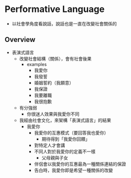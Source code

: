 # Performative Language
* 以社會學角度看說話，說話也是一直在改變社會關係的

## Overview
* 表演式語言
    * 改變社會結構（關係），會有社會後果
        * examples
            * 我愛你
            * 我發誓
            * 婚姻誓約（我願意）
            * 我保證
            * 我要離職
            * 我很抱歉
    * 有分強弱
        * 你很迷人效果與我愛你不同
    * 我經由社會文化，來架構「表演式語言」的結果
        * 我愛你
            * 我愛你的互惠模式（要回答我也愛你）
                * 期待得到「我愛你回饋」
            * 對特定人才會講
            * 不同人對於我愛你的定義不一樣
                * 父母親與子女
            * 伴侶會以我愛你的互惠最為一種關係連結的保證
            * 告白時，我愛你即是希望一種關係的改變
